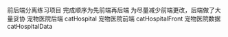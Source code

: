 前后端分离练习项目
完成顺序为先前端再后端
为尽量减少前端更改，后端做了大量妥协
宠物医院后端 catHospital
宠物医院前端 catHospitalFront
宠物医院数据 catHospitalData
